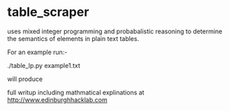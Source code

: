 table_scraper
=============

uses mixed integer programming and probabalistic reasoning to determine the semantics of elements in plain text tables. 

For an example run:-

./table_lp.py example1.txt

will produce


full writup including mathmatical explinations at http://www.edinburghhacklab.com
